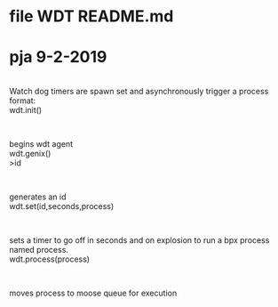 # file WDT README.md
# pja 9-2-2019
</br> Watch dog timers are spawn set and asynchronously trigger a process
</br> format:
</br> wdt.init()
</br><pre>    </pre> begins wdt agent
</br> wdt.genix()</br>>id
</br><pre>    </pre> generates an id
</br> wdt.set(id,seconds,process)
</br><pre>    </pre> sets a timer to go off in <bold>seconds</bold> and on explosion to run a bpx process named <bold>process</bold>.
</br> wdt.process(process)
</br><pre>    </pre> moves <bold>process</bold> to moose queue for execution
